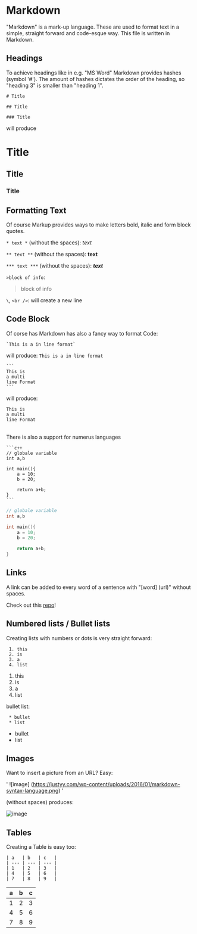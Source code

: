 # Markdown
"Markdown" is a mark-up language. These are used to format text in a simple, straight forward and code-esque way. This file is written in Markdown.

## Headings

To achieve headings like in e.g. "MS Word" Markdown provides hashes (symbol '#'). The amount of hashes dictates the order of the heading, so "heading 3" is smaller than "heading 1".

`# Title`

`## Title` 

`### Title` 

will produce

# Title
## Title
### Title

## Formatting Text
Of course Markup provides ways to make letters bold, italic and form block quotes.

` * text * ` (without the spaces): *text*

` ** text ** ` (without the spaces): **text**

` *** text *** ` (without the spaces): ***text***

`>block of info`:
>block of info

`\`, `<br />`: will create a new line 

## Code Block 
Of corse has Markdown has also a fancy way to format Code:

```
`This is a in line format`
```
will produce:
`This is a in line format`
<br />

````
```
This is 
a multi 
line Format 
```
````
will produce:
```
This is 
a multi 
line Format 
```
<br />
There is also a support for numerus languages

````
```c++
// globale variable
int a,b 

int main(){
    a = 10;
    b = 20;

    return a+b;
}
```
````

```c++
// globale variable
int a,b 

int main(){
    a = 10;
    b = 20;

    return a+b;
}
```

## Links

A link can be added to every word of a sentence with "[word] (url)" without spaces.

Check out this [repo](https://github.com/PhilippEil/sw_eng_notes)!

## Numbered lists / Bullet lists

Creating lists with numbers or dots is very straight forward:

```
 1. this 
 2. is 
 3. a 
 4. list 
```

1. this
2. is
3. a
4. list

bullet list:
```
 * bullet 
 * list 
```

* bullet
* list



## Images

Want to insert a picture from an URL? Easy:

' ![image] (https://justyy.com/wp-content/uploads/2016/01/markdown-syntax-language.png) '

(without spaces) produces:

![image](https://justyy.com/wp-content/uploads/2016/01/markdown-syntax-language.png)

## Tables
Creating a Table is easy too:
```
| a   | b   | c   |
| --- | --- | --- |
| 1   | 2   | 3   |
| 4   | 5   | 6   |
| 7   | 8   | 9   |
```

| a   | b   | c   |
| --- | --- | --- |
| 1   | 2   | 3   |
| 4   | 5   | 6   |
| 7   | 8   | 9   |

